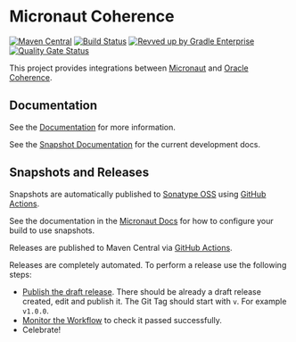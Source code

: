 # Micronaut Coherence

[![Maven Central](https://img.shields.io/maven-central/v/io.micronaut.coherence/micronaut-coherence.svg?label=Maven%20Central)](https://search.maven.org/search?q=g:%22io.micronaut.coherence%22%20AND%20a:%22micronaut-coherence%22)
[![Build Status](https://github.com/micronaut-projects/micronaut-coherence/workflows/Java%20CI/badge.svg)](https://github.com/micronaut-projects/micronaut-coherence/actions)
[![Revved up by Gradle Enterprise](https://img.shields.io/badge/Revved%20up%20by-Gradle%20Enterprise-06A0CE?logo=Gradle&labelColor=02303A)](https://ge.micronaut.io/scans)
[![Quality Gate Status](https://sonarcloud.io/api/project_badges/measure?project=micronaut-projects_micronaut-coherence&metric=alert_status)](https://sonarcloud.io/project/overview?id=micronaut-projects_micronaut-coherence)

This project provides integrations between [Micronaut](http://micronaut.io) and [Oracle Coherence](https://coherence.community).

## Documentation

See the [Documentation](https://micronaut-projects.github.io/micronaut-coherence/latest/guide/) for more information.

See the [Snapshot Documentation](https://micronaut-projects.github.io/micronaut-coherence/snapshot/guide/) for the current development docs.

## Snapshots and Releases

Snapshots are automatically published to [Sonatype OSS]("https://s01.oss.sonatype.org/content/repositories/snapshots/") using [GitHub Actions](https://github.com/micronaut-projects/micronaut-coherence/actions).

See the documentation in the [Micronaut Docs](https://docs.micronaut.io/latest/guide/#usingsnapshots) for how to configure your build to use snapshots.

Releases are published to Maven Central via [GitHub Actions](https://github.com/micronaut-projects/micronaut-coherence/actions).

Releases are completely automated. To perform a release use the following steps:

* [Publish the draft release](https://github.com/micronaut-projects/micronaut-coherence/releases). There should be already a draft release created, edit and publish it. The Git Tag should start with `v`. For example `v1.0.0`.
* [Monitor the Workflow](https://github.com/micronaut-projects/micronaut-coherence/actions?query=workflow%3ARelease) to check it passed successfully.
* Celebrate!
